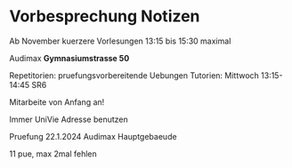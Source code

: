# Vorbesprechung Notizen
Ab November kuerzere Vorlesungen 13:15 bis 15:30 maximal

Audimax **Gymnasiumstrasse 50**

Repetitorien: pruefungsvorbereitende Uebungen
Tutorien: Mittwoch 13:15-14:45 SR6

Mitarbeite von Anfang an!

Immer UniVie Adresse benutzen

Pruefung 22.1.2024 Audimax Hauptgebaeude

11 pue, max 2mal fehlen